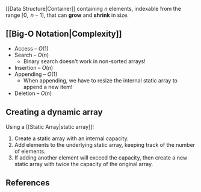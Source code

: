 [[Data Structure|Container]] containing $n$ elements, indexable from the range $[0,\text { } n-1]$, that can **grow** and **shrink** in size.
## [[Big-O Notation|Complexity]]
* Access – $O(1)$
* Search – $O(n)$
	* Binary search doesn't work in non-sorted arrays!
* Insertion – $O(n)$
* Appending – $O(1)$
	* When appending, we have to resize the internal static array to append a new item!
* Deletion – $O(n)$
## Creating a dynamic array
Using a [[Static Array|static array]]!
1. Create a static array with an internal capacity.
2. Add elements to the underlying static array, keeping track of the number of elements.
3. If adding another element will exceed the capacity, then create a new static array with twice the capacity of the original array.
## References
